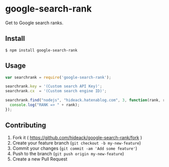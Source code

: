 # google-search-rank
Get to Google search ranks.

## Install

```
$ npm install google-search-rank
```

## Usage

```javascript
var searchrank = require('google-search-rank');

searchrank.key = '(Custom search API Key)';
searchrank.cx  = '(Custom search engine ID)';

searchrank.find("nodejs", "hideack.hatenablog.com", 3, function(rank, result){
  console.log("RANK => " + rank);
});

```

## Contributing

1. Fork it ( https://github.com/hideack/google-search-rank/fork )
2. Create your feature branch (`git checkout -b my-new-feature`)
3. Commit your changes (`git commit -am 'Add some feature'`)
4. Push to the branch (`git push origin my-new-feature`)
5. Create a new Pull Request
